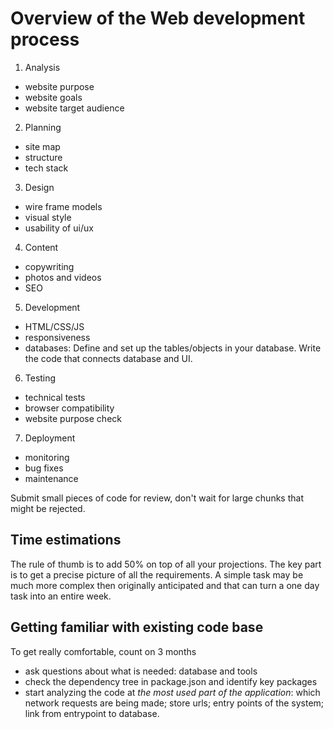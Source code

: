 # Overview of the Web development process

1. Analysis
- website purpose
- website goals
- website target audience

2. Planning
- site map
- structure
- tech stack

3. Design
- wire frame models
- visual style
- usability of ui/ux

4. Content
- copywriting
- photos and videos
- SEO

5. Development
- HTML/CSS/JS
- responsiveness
- databases: Define and set up the tables/objects in your database. Write the code that connects database and UI.

6. Testing
- technical tests
- browser compatibility
- website purpose check

7. Deployment
- monitoring
- bug fixes
- maintenance

Submit small pieces of code for review, don't wait for large chunks that might be rejected.

## Time estimations
The rule of thumb is to add 50% on top of all your projections. The key part is to get a precise picture of all the requirements. A simple task may be much more complex then originally anticipated and that can turn a one day task into an entire week. 

## Getting familiar with existing code base
To get really comfortable, count on 3 months
- ask questions about what is needed: database and tools
- check the dependency tree in package.json and identify key packages
- start analyzing the code at *the most used part of the application*: which network requests are being made; store urls; entry points of the system; link from entrypoint to database.